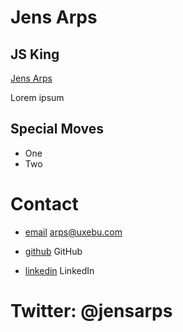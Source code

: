 Jens Arps
=========

JS King
-------

[Jens Arps](/media/img/team/arps.jpg)

Lorem ipsum

Special Moves
-------------

* One
* Two

Contact
=======

* [email](mailto:arps@uxebu.com)
  arps@uxebu.com

* [github](http://github.com/...)
  GitHub

* [linkedin](http://www.linkedin.com/in/...)
  LinkedIn

Twitter: @jensarps
==================
